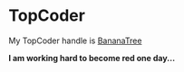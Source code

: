 TopCoder
========

My TopCoder handle is [BananaTree](http://community.topcoder.com/tc?module=MemberProfile&cr=23098814)

<b>I am working hard to become red one day...</b>
